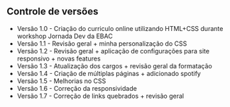 ## Controle de versões

- Versão 1.0 - Criação do curriculo online utilizando HTML+CSS durante workshop Jornada Dev da EBAC
- Versão 1.1 - Revisão geral + minha personalização do CSS
- Versão 1.2 - Revisão geral + aplicação de configurações para site responsivo + novas features
- Versão 1.3 - Atualização dos cargos + revisão geral da formatação
- Versão 1.4 - Criação de múltiplas páginas + adicionado spotify 
- Versão 1.5 - Melhorias no CSS
- Versão 1.6 - Correção da responsividade
- Versão 1.7 - Correção de links quebrados + revisão geral
